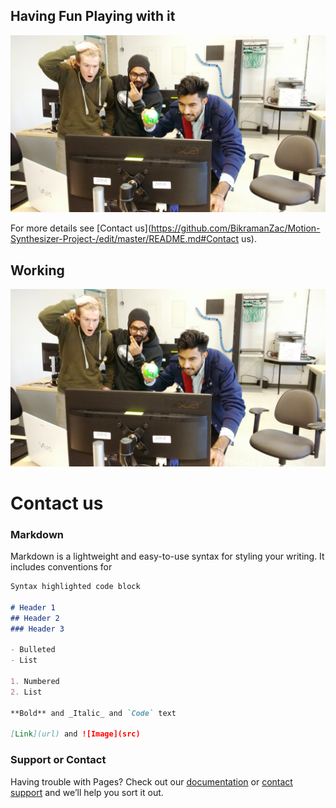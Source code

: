 ## Having Fun Playing with it
![Image](https://github.com/BikramanZac/Motion-Synthesizer-Project-/blob/master/Motion%20Excitement.jpg?raw=true)

For more details see [Contact us](https://github.com/BikramanZac/Motion-Synthesizer-Project-/edit/master/README.md#Contact us).

## Working 
![alt tag](https://github.com/BikramanZac/Motion-Synthesizer-Project-/blob/master/Motion%20Excitement.jpg?raw=true)

# Contact us
### Markdown

Markdown is a lightweight and easy-to-use syntax for styling your writing. It includes conventions for

```markdown
Syntax highlighted code block

# Header 1
## Header 2
### Header 3

- Bulleted
- List

1. Numbered
2. List

**Bold** and _Italic_ and `Code` text

[Link](url) and ![Image](src)
```


### Support or Contact

Having trouble with Pages? Check out our [documentation](https://help.github.com/categories/github-pages-basics/) or [contact support](https://github.com/contact) and we’ll help you sort it out.
